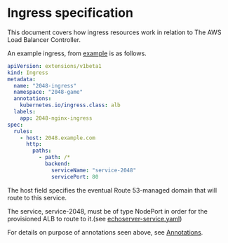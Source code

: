 # Ingress specification
This document covers how ingress resources work in relation to The AWS Load Balancer Controller.

An example ingress, from [example](../../examples/2048/2048-ingress.yaml) is as follows.

```yaml
apiVersion: extensions/v1beta1
kind: Ingress
metadata:
  name: "2048-ingress"
  namespace: "2048-game"
  annotations:
    kubernetes.io/ingress.class: alb
  labels:
    app: 2048-nginx-ingress
spec:
  rules:
    - host: 2048.example.com
      http:
        paths:
          - path: /*
            backend:
              serviceName: "service-2048"
              servicePort: 80
```

The host field specifies the eventual Route 53-managed domain that will route to this service.

The service, service-2048, must be of type NodePort in order for the provisioned ALB to route to it.(see [echoserver-service.yaml](../../examples/echoservice/echoserver-service.yaml))

For details on purpose of annotations seen above, see [Annotations](annotations.md).
